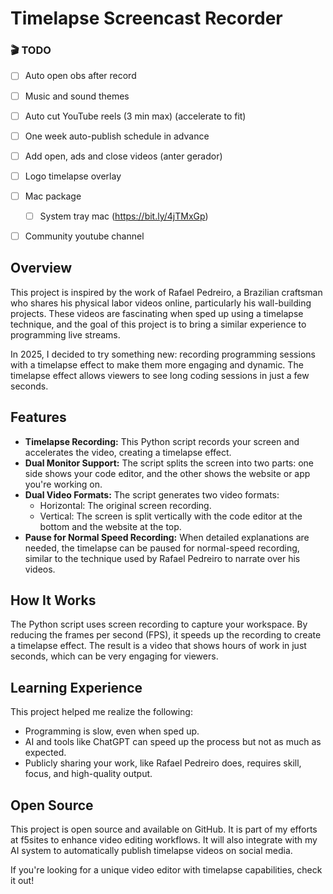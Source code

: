 # Timelapse Screencast Recorder

### 🎬 **TODO**
- [ ] Auto open obs after record
- [ ] Music and sound themes
- [ ] Auto cut YouTube reels (3 min max) (accelerate to fit)
- [ ] One week auto-publish schedule in advance
- [ ] Add open, ads and close videos (anter gerador)
- [ ] Logo timelapse overlay
- [ ] Mac package
  - [ ] System tray mac (https://bit.ly/4jTMxGp)
- [ ] Community youtube channel


## Overview

This project is inspired by the work of Rafael Pedreiro, a Brazilian craftsman who shares his physical labor videos online, particularly his wall-building projects. These videos are fascinating when sped up using a timelapse technique, and the goal of this project is to bring a similar experience to programming live streams.

In 2025, I decided to try something new: recording programming sessions with a timelapse effect to make them more engaging and dynamic. The timelapse effect allows viewers to see long coding sessions in just a few seconds.

## Features

- **Timelapse Recording:** This Python script records your screen and accelerates the video, creating a timelapse effect.
- **Dual Monitor Support:** The script splits the screen into two parts: one side shows your code editor, and the other shows the website or app you're working on.
- **Dual Video Formats:** The script generates two video formats:
  - Horizontal: The original screen recording.
  - Vertical: The screen is split vertically with the code editor at the bottom and the website at the top.
- **Pause for Normal Speed Recording:** When detailed explanations are needed, the timelapse can be paused for normal-speed recording, similar to the technique used by Rafael Pedreiro to narrate over his videos.

## How It Works

The Python script uses screen recording to capture your workspace. By reducing the frames per second (FPS), it speeds up the recording to create a timelapse effect. The result is a video that shows hours of work in just seconds, which can be very engaging for viewers.

## Learning Experience

This project helped me realize the following:
- Programming is slow, even when sped up.
- AI and tools like ChatGPT can speed up the process but not as much as expected.
- Publicly sharing your work, like Rafael Pedreiro does, requires skill, focus, and high-quality output.

## Open Source

This project is open source and available on GitHub. It is part of my efforts at f5sites to enhance video editing workflows. It will also integrate with my AI system to automatically publish timelapse videos on social media.

If you're looking for a unique video editor with timelapse capabilities, check it out!
